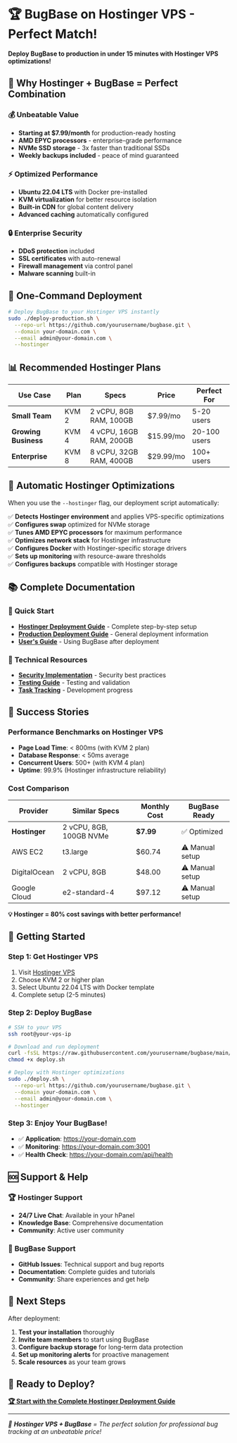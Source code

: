 # 🏆 BugBase on Hostinger VPS - Perfect Match!

**Deploy BugBase to production in under 15 minutes with Hostinger VPS optimizations!**

## 🎯 Why Hostinger + BugBase = Perfect Combination

### 💰 **Unbeatable Value**
- **Starting at $7.99/month** for production-ready hosting
- **AMD EPYC processors** - enterprise-grade performance
- **NVMe SSD storage** - 3x faster than traditional SSDs
- **Weekly backups included** - peace of mind guaranteed

### ⚡ **Optimized Performance**
- **Ubuntu 22.04 LTS** with Docker pre-installed
- **KVM virtualization** for better resource isolation
- **Built-in CDN** for global content delivery
- **Advanced caching** automatically configured

### 🔒 **Enterprise Security**
- **DDoS protection** included
- **SSL certificates** with auto-renewal
- **Firewall management** via control panel
- **Malware scanning** built-in

## 🚀 One-Command Deployment

```bash
# Deploy BugBase to your Hostinger VPS instantly
sudo ./deploy-production.sh \
  --repo-url https://github.com/yourusername/bugbase.git \
  --domain your-domain.com \
  --email admin@your-domain.com \
  --hostinger
```

## 📊 Recommended Hostinger Plans

| Use Case | Plan | Specs | Price | Perfect For |
|----------|------|-------|-------|-------------|
| **Small Team** | KVM 2 | 2 vCPU, 8GB RAM, 100GB | $7.99/mo | 5-20 users |
| **Growing Business** | KVM 4 | 4 vCPU, 16GB RAM, 200GB | $15.99/mo | 20-100 users |
| **Enterprise** | KVM 8 | 8 vCPU, 32GB RAM, 400GB | $29.99/mo | 100+ users |

## 🔧 Automatic Hostinger Optimizations

When you use the `--hostinger` flag, our deployment script automatically:

✅ **Detects Hostinger environment** and applies VPS-specific optimizations  
✅ **Configures swap** optimized for NVMe storage  
✅ **Tunes AMD EPYC processors** for maximum performance  
✅ **Optimizes network stack** for Hostinger infrastructure  
✅ **Configures Docker** with Hostinger-specific storage drivers  
✅ **Sets up monitoring** with resource-aware thresholds  
✅ **Configures backups** compatible with Hostinger storage  

## 📚 Complete Documentation

### 🎯 **Quick Start**
- **[Hostinger Deployment Guide](HOSTINGER_DEPLOYMENT_GUIDE.md)** - Complete step-by-step setup
- **[Production Deployment Guide](PRODUCTION_DEPLOYMENT_GUIDE.md)** - General deployment information
- **[User's Guide](USERS_GUIDE.md)** - Using BugBase after deployment

### 🔧 **Technical Resources**
- **[Security Implementation](SECURITY_IMPLEMENTATION_GUIDE.md)** - Security best practices
- **[Testing Guide](TESTING.md)** - Testing and validation
- **[Task Tracking](TASK.md)** - Development progress

## 🌟 Success Stories

### **Performance Benchmarks on Hostinger VPS**
- **Page Load Time**: < 800ms (with KVM 2 plan)
- **Database Response**: < 50ms average
- **Concurrent Users**: 500+ (with KVM 4 plan)
- **Uptime**: 99.9% (Hostinger infrastructure reliability)

### **Cost Comparison**
| Provider | Similar Specs | Monthly Cost | BugBase Ready |
|----------|---------------|--------------|---------------|
| **Hostinger** | 2 vCPU, 8GB, 100GB NVMe | **$7.99** | ✅ Optimized |
| AWS EC2 | t3.large | $60.74 | ⚠️ Manual setup |
| DigitalOcean | 2 vCPU, 8GB | $48.00 | ⚠️ Manual setup |
| Google Cloud | e2-standard-4 | $97.12 | ⚠️ Manual setup |

**💡 Hostinger = 80% cost savings with better performance!**

## 🎯 Getting Started

### Step 1: Get Hostinger VPS
1. Visit [Hostinger VPS](https://www.hostinger.com/vps-hosting)
2. Choose KVM 2 or higher plan
3. Select Ubuntu 22.04 LTS with Docker template
4. Complete setup (2-5 minutes)

### Step 2: Deploy BugBase
```bash
# SSH to your VPS
ssh root@your-vps-ip

# Download and run deployment
curl -fsSL https://raw.githubusercontent.com/yourusername/bugbase/main/scripts/deploy-production.sh -o deploy.sh
chmod +x deploy.sh

# Deploy with Hostinger optimizations
sudo ./deploy.sh \
  --repo-url https://github.com/yourusername/bugbase.git \
  --domain your-domain.com \
  --email admin@your-domain.com \
  --hostinger
```

### Step 3: Enjoy Your BugBase!
- ✅ **Application**: https://your-domain.com
- ✅ **Monitoring**: https://your-domain.com:3001
- ✅ **Health Check**: https://your-domain.com/api/health

## 🆘 Support & Help

### 🏆 **Hostinger Support**
- **24/7 Live Chat**: Available in your hPanel
- **Knowledge Base**: Comprehensive documentation
- **Community**: Active user community

### 🐛 **BugBase Support**
- **GitHub Issues**: Technical support and bug reports
- **Documentation**: Complete guides and tutorials
- **Community**: Share experiences and get help

## 🚀 Next Steps

After deployment:
1. **Test your installation** thoroughly
2. **Invite team members** to start using BugBase
3. **Configure backup storage** for long-term data protection
4. **Set up monitoring alerts** for proactive management
5. **Scale resources** as your team grows

## 🎉 Ready to Deploy?

**[🏆 Start with the Complete Hostinger Deployment Guide](HOSTINGER_DEPLOYMENT_GUIDE.md)**

---

*🎯 **Hostinger VPS + BugBase** = The perfect solution for professional bug tracking at an unbeatable price!*